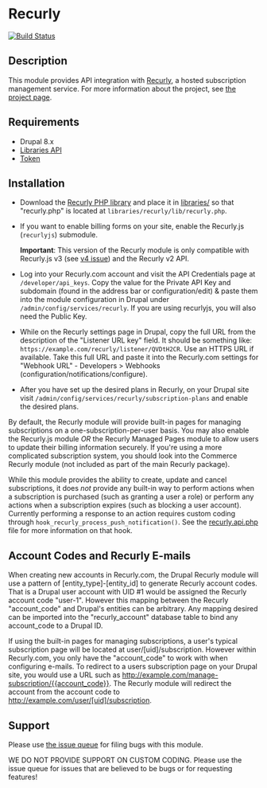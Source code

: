# Recurly
[![Build Status](https://travis-ci.org/ChromaticHQ/recurly.svg?branch=8.x-1.x)](https://travis-ci.org/ChromaticHQ/recurly)

## Description
This module provides API integration with [Recurly](https://recurly.com/), a
hosted subscription management service. For more information about the project,
see [the project page](https://www.drupal.org/project/recurly).

## Requirements
* Drupal 8.x
* [Libraries API](https://www.drupal.org/project/libraries)
* [Token](https://www.drupal.org/project/token)

## Installation
* Download the
  [Recurly PHP library](https://github.com/recurly/recurly-client-php/releases)
  and place it in [libraries/](https://www.drupal.org/node/1440066) so that
  "recurly.php" is located at `libraries/recurly/lib/recurly.php`.
* If you want to enable billing forms on your site, enable the Recurly.js
  (`recurlyjs`) submodule.

  **Important**: This version of the Recurly module is only compatible with
  Recurly.js v3 (see [v4 issue](https://www.drupal.org/node/2683789)) and the
  Recurly v2 API.

* Log into your Recurly.com account and visit the API Credentials page at
  `/developer/api_keys`. Copy the value for the Private API Key and subdomain
  (found in the address bar or configuration/edit) & paste them into the module
  configuration in Drupal under `/admin/config/services/recurly`. If you are
  using recurlyjs, you will also need the Public Key.

* While on the Recurly settings page in Drupal, copy the full URL from the
  description of  the "Listener URL key" field. It should be something like:
  `https://example.com/recurly/listener/QVDtH2CR`. Use an HTTPS URL if
  available. Take this full URL and paste it into the Recurly.com settings for
  "Webhook URL" - Developers > Webhooks (configuration/notifications/configure).

* After you have set up the desired plans in Recurly, on your Drupal site visit
  `/admin/config/services/recurly/subscription-plans` and enable the desired
  plans.

By default, the Recurly module will provide built-in pages for managing
subscriptions on a one-subscription-per-user basis. You may also enable the
Recurly.js module *OR* the Recurly Managed Pages module to allow users to update
their billing information securely. If you're using a more complicated
subscription system, you should look into the Commerce Recurly module (not
included as part of the main Recurly package).

While this module provides the ability to create, update and cancel
subscriptions, it does *not* provide any built-in way to perform actions when
a subscription is purchased (such as granting a user a role) or perform any
actions when a subscription expires (such as blocking a user account). Currently
performing a response to an action requires custom coding through
`hook_recurly_process_push_notification()`. See the [recurly.api.php](http://cgit.drupalcode.org/recurly/tree/recurly.api.php?h=8.x-1.x)
file for more information on that hook.

## Account Codes and Recurly E-mails
When creating new accounts in Recurly.com, the Drupal Recurly module will use
a pattern of [entity_type]-[entity_id] to generate Recurly account codes. That
is a Drupal user account with UID #1 would be assigned the Recurly account code
"user-1". However this mapping between the Recurly "account_code" and Drupal's
entities can be arbitrary. Any mapping desired can be imported into the
"recurly_account" database table to bind any account_code to a Drupal ID.

If using the built-in pages for managing subscriptions, a user's typical
subscription page will be located at user/[uid]/subscription. However within
Recurly.com, you only have the "account_code" to work with when configuring
e-mails. To redirect to a users subscription page on your Drupal site, you
would use a URL such as http://example.com/manage-subscription/{{account_code}}.
The Recurly module will redirect the account from the account code to
http://example.com/user/[uid]/subscription.

## Support
Please use [the issue queue](http://drupal.org/project/issues/recurly?categories=All) for filing bugs with this module.

WE DO NOT PROVIDE SUPPORT ON CUSTOM CODING. Please use the issue queue for
issues that are believed to be bugs or for requesting features!
